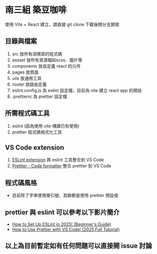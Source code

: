 # 南三組 築豆咖啡

使用 Vite + React 建立，請直接 git clone 下載後開分支開發

## 目錄與檔案

1. src 放所有須撰寫的程式碼
2. assset 放所有資源檔如scss、圖片等
3. components 放自定義 react 的元件
4. pages 放頁面
5. uils 放通用工具
6. router 放路由定義
7. eslint.config.js 為 eslint 設定檔，目前為 vite 建立 react app 的預設
8. .prettierrc 為 prettier 設定檔

## 所需程式碼工具

1. eslint (因為使用 vite 構建已有使用)
2. prettier 程式碼格式化工具

## VS Code extension

1. [ESLint extension](https://marketplace.visualstudio.com/items?itemName=dbaeumer.vscode-eslint) 將 eslint 工具整合到 VS Code
2. [Prettier - Code formatter](https://marketplace.visualstudio.com/items?itemName=esbenp.prettier-vscode) 整合 prettier 到 VS Code

## 程式碼風格

- 目前除了字串使用單引號、其餘都是使用 prettier 預設值

## prettier 與 eslint 可以參考以下影片簡介

- [How to Set Up ESLint in 2025! (Beginner's Guide)](https://www.youtube.com/watch?v=eieTlMwCwWU)
- [How to Use Prettier with VS Code! (2025 Full Tutorial)](https://www.youtube.com/watch?v=_fzbg6_-JuE&t=628s)

## 以上為目前暫定如有任何問題可以直接開 issue 討論
